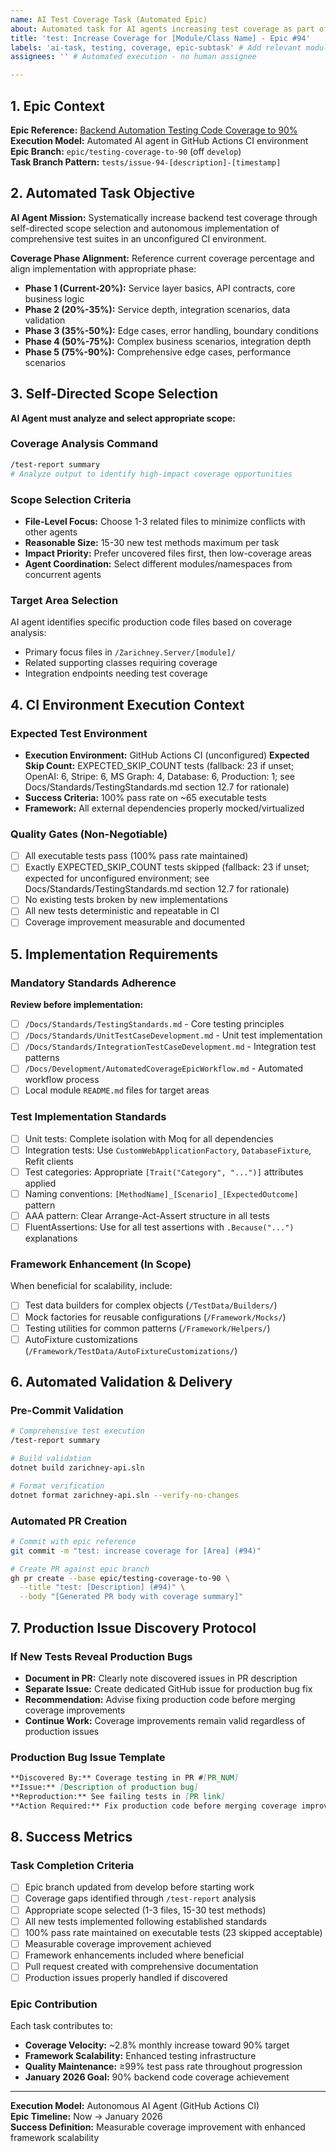 ```yaml
---
name: AI Test Coverage Task (Automated Epic)
about: Automated task for AI agents increasing test coverage as part of the 90% Coverage Epic
title: 'test: Increase Coverage for [Module/Class Name] - Epic #94'
labels: 'ai-task, testing, coverage, epic-subtask' # Add relevant module:X labels
assignees: '' # Automated execution - no human assignee

---
```


## 1. Epic Context

**Epic Reference:** [Backend Automation Testing Code Coverage to 90%](https://github.com/Zarichney-Development/zarichney-api/issues/94)  
**Execution Model:** Automated AI agent in GitHub Actions CI environment  
**Epic Branch:** `epic/testing-coverage-to-90` (off `develop`)  
**Task Branch Pattern:** `tests/issue-94-[description]-[timestamp]`

## 2. Automated Task Objective

**AI Agent Mission:** Systematically increase backend test coverage through self-directed scope selection and autonomous implementation of comprehensive test suites in an unconfigured CI environment.

**Coverage Phase Alignment:** Reference current coverage percentage and align implementation with appropriate phase:
- **Phase 1 (Current-20%):** Service layer basics, API contracts, core business logic
- **Phase 2 (20%-35%):** Service depth, integration scenarios, data validation  
- **Phase 3 (35%-50%):** Edge cases, error handling, boundary conditions
- **Phase 4 (50%-75%):** Complex business scenarios, integration depth
- **Phase 5 (75%-90%):** Comprehensive edge cases, performance scenarios

## 3. Self-Directed Scope Selection

**AI Agent must analyze and select appropriate scope:**

### Coverage Analysis Command
```bash
/test-report summary
# Analyze output to identify high-impact coverage opportunities
```

### Scope Selection Criteria
- **File-Level Focus:** Choose 1-3 related files to minimize conflicts with other agents
- **Reasonable Size:** 15-30 new test methods maximum per task
- **Impact Priority:** Prefer uncovered files first, then low-coverage areas
- **Agent Coordination:** Select different modules/namespaces from concurrent agents

### Target Area Selection
AI agent identifies specific production code files based on coverage analysis:
- Primary focus files in `/Zarichney.Server/[module]/`
- Related supporting classes requiring coverage
- Integration endpoints needing test coverage

## 4. CI Environment Execution Context

### Expected Test Environment
- **Execution Environment:** GitHub Actions CI (unconfigured)
**Expected Skip Count:** EXPECTED_SKIP_COUNT tests (fallback: 23 if unset; OpenAI: 6, Stripe: 6, MS Graph: 4, Database: 6, Production: 1; see Docs/Standards/TestingStandards.md section 12.7 for rationale)
- **Success Criteria:** 100% pass rate on ~65 executable tests
- **Framework:** All external dependencies properly mocked/virtualized

### Quality Gates (Non-Negotiable)
- [ ] All executable tests pass (100% pass rate maintained)
- [ ] Exactly EXPECTED_SKIP_COUNT tests skipped (fallback: 23 if unset; expected for unconfigured environment; see Docs/Standards/TestingStandards.md section 12.7 for rationale)
- [ ] No existing tests broken by new implementations
- [ ] All new tests deterministic and repeatable in CI
- [ ] Coverage improvement measurable and documented

## 5. Implementation Requirements

### Mandatory Standards Adherence
**Review before implementation:** 
- [ ] `/Docs/Standards/TestingStandards.md` - Core testing principles
- [ ] `/Docs/Standards/UnitTestCaseDevelopment.md` - Unit test implementation
- [ ] `/Docs/Standards/IntegrationTestCaseDevelopment.md` - Integration test patterns
- [ ] `/Docs/Development/AutomatedCoverageEpicWorkflow.md` - Automated workflow process
- [ ] Local module `README.md` files for target areas

### Test Implementation Standards
- [ ] Unit tests: Complete isolation with Moq for all dependencies
- [ ] Integration tests: Use `CustomWebApplicationFactory`, `DatabaseFixture`, Refit clients
- [ ] Test categories: Appropriate `[Trait("Category", "...")]` attributes applied
- [ ] Naming conventions: `[MethodName]_[Scenario]_[ExpectedOutcome]` pattern
- [ ] AAA pattern: Clear Arrange-Act-Assert structure in all tests
- [ ] FluentAssertions: Use for all test assertions with `.Because("...")` explanations

### Framework Enhancement (In Scope)
When beneficial for scalability, include:
- [ ] Test data builders for complex objects (`/TestData/Builders/`)
- [ ] Mock factories for reusable configurations (`/Framework/Mocks/`)
- [ ] Testing utilities for common patterns (`/Framework/Helpers/`)
- [ ] AutoFixture customizations (`/Framework/TestData/AutoFixtureCustomizations/`)

## 6. Automated Validation & Delivery

### Pre-Commit Validation
```bash
# Comprehensive test execution
/test-report summary

# Build validation  
dotnet build zarichney-api.sln

# Format verification
dotnet format zarichney-api.sln --verify-no-changes
```

### Automated PR Creation
```bash
# Commit with epic reference
git commit -m "test: increase coverage for [Area] (#94)"

# Create PR against epic branch
gh pr create --base epic/testing-coverage-to-90 \
  --title "test: [Description] (#94)" \
  --body "[Generated PR body with coverage summary]"
```

## 7. Production Issue Discovery Protocol

### If New Tests Reveal Production Bugs
- **Document in PR:** Clearly note discovered issues in PR description
- **Separate Issue:** Create dedicated GitHub issue for production bug fix
- **Recommendation:** Advise fixing production code before merging coverage improvements
- **Continue Work:** Coverage improvements remain valid regardless of production issues

### Production Bug Issue Template
```markdown
**Discovered By:** Coverage testing in PR #[PR_NUM]
**Issue:** [Description of production bug]
**Reproduction:** See failing tests in [PR link]
**Action Required:** Fix production code before merging coverage improvements
```

## 8. Success Metrics

### Task Completion Criteria
- [ ] Epic branch updated from develop before starting work
- [ ] Coverage gaps identified through `/test-report` analysis
- [ ] Appropriate scope selected (1-3 files, 15-30 test methods)
- [ ] All new tests implemented following established standards
- [ ] 100% pass rate maintained on executable tests (23 skipped acceptable)
- [ ] Measurable coverage improvement achieved  
- [ ] Framework enhancements included where beneficial
- [ ] Pull request created with comprehensive documentation
- [ ] Production issues properly handled if discovered

### Epic Contribution
Each task contributes to:
- **Coverage Velocity:** ~2.8% monthly increase toward 90% target
- **Framework Scalability:** Enhanced testing infrastructure
- **Quality Maintenance:** ≥99% test pass rate throughout progression
- **January 2026 Goal:** 90% backend code coverage achievement

---

**Execution Model:** Autonomous AI Agent (GitHub Actions CI)  
**Epic Timeline:** Now → January 2026  
**Success Definition:** Measurable coverage improvement with enhanced framework scalability